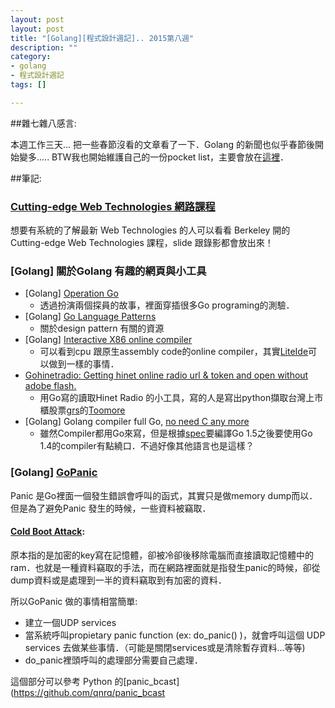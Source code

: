 ```yaml
---
layout: post
layout: post
title: "[Golang][程式設計週記].. 2015第八週"
description: ""
category: 
- golang
- 程式設計週記
tags: []

---
```


##雜七雜八感言:


本週工作三天...  把一些春節沒看的文章看了一下．Golang 的新聞也似乎春節後開始變多..... BTW我也開始維護自己的一份pocket list，主要會放在[這裡](https://github.com/kkdai/ProgrammingPocketList)．


##筆記:

### [Cutting-edge Web Technologies 網路課程](https://archive.org/details/CS-294-101-02-MattDebergalis)

想要有系統的了解最新 Web Technologies 的人可以看看 Berkeley 開的 Cutting-edge Web Technologies 課程，slide 跟錄影都會放出來！ 


### [Golang] 關於Golang 有趣的網頁與小工具

- [Golang] [Operation Go](http://gocode.io/)
    - 透過扮演兩個探員的故事，裡面穿插很多Go programing的測驗．
- [Golang] [Go Language Patterns](http://www.golangpatterns.info/)
    - 關於design pattern 有關的資源
- [Golang] [Interactive X86 online compiler](http://go.godbolt.org/)    
    - 可以看到cpu 跟原生assembly code的online compiler，其實[LiteIde](https://code.google.com/p/liteide/)可以做到一樣的事情．
- [Gohinetradio: Getting hinet online radio url & token and open without adobe flash.](https://github.com/toomore/gohinetradio)         
    - 用Go寫的讀取Hinet Radio 的小工具，寫的人是寫出python擷取台灣上市櫃股票[grs](https://github.com/toomore/grs)的[Toomore](http://blog.toomore.net/)
- [Golang] Golang compiler full Go, [no need C any more](https://github.com/golang/go/commit/b986f3e3b54499e63903405c90aa6a0abe93ad7a)    
    - 雖然Compiler都用Go來寫，但是根據[spec](https://docs.google.com/document/d/1OaatvGhEAq7VseQ9kkavxKNAfepWy2yhPUBs96FGV28/edit)要編譯Go 1.5之後要使用Go 1.4的compiler有點繞口．不過好像其他語言也是這樣？

### [Golang] [GoPanic](https://github.com/joedborg/gopanic)  

Panic 是Go裡面一個發生錯誤會呼叫的函式，其實只是做memory dump而以．但是為了避免Panic 發生的時候，一些資料被竊取． 

#### [Cold Boot Attack](http://en.wikipedia.org/wiki/Cold_boot_attack): 

原本指的是加密的key寫在記憶體，卻被冷卻後移除電腦而直接讀取記憶體中的ram．也就是一種資料竊取的手法，而在網路裡面就是指發生panic的時候，卻從dump資料或是處理到一半的資料竊取到有加密的資料．

所以GoPanic 做的事情相當簡單:

- 建立一個UDP services
- 當系統呼叫propietary panic function (ex: do_panic() )，就會呼叫這個 UDP services 去做某些事情．（可能是關閉services或是清除暫存資料...等等)
- do_panic裡頭呼叫的處理部分需要自己處理．

這個部分可以參考 Python 的[panic_bcast](https://github.com/qnrq/panic_bcast
